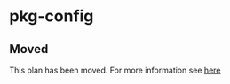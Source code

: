 # pkg-config

## Moved

This plan has been moved. For more information see [here](https://github.com/habitat-sh/core-plans#additional-plans)
